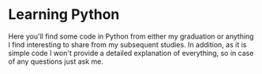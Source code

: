 # Learning Python
Here you'll find some code in Python from either my graduation or anything I find interesting to share from my subsequent studies. In addition, as it is simple code I won't provide a detailed explanation of everything, so in case of any questions just ask me.  
